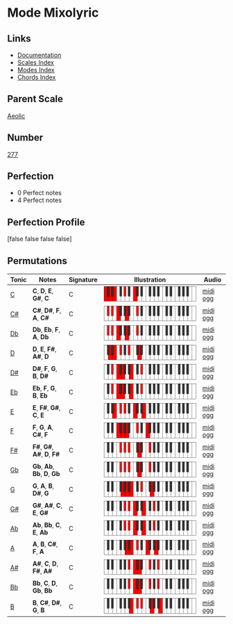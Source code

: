 # Mode Mixolyric

## Links

- [Documentation](index.md)
- [Scales Index](Scales.md)
- [Modes Index](Modes.md)
- [Chords Index](Chords.md)

## Parent Scale

[Aeolic](ScaleAeolic.md)

## Number

[277](https://ianring.com/musictheory/scales/277)

## Perfection

- 0 Perfect notes
- 4 Perfect notes

## Perfection Profile

[false false false false]

## Permutations

| Tonic | Notes | Signature | Illustration | Audio |
|-------|-------|-----------|--------------|-------|
| [C](ModeCNaturalMixolyric.md) | **C**, **D**, **E**, **G#**, **C** | C | ![CNaturalMixolyric](ModeCNaturalMixolyric.png) | [midi](ModeCNaturalMixolyric.mid) [ogg](ModeCNaturalMixolyric.ogg) |
| [C#](ModeCSharpMixolyric.md) | **C#**, **D#**, **F**, **A**, **C#** | C | ![CSharpMixolyric](ModeCSharpMixolyric.png) | [midi](ModeCSharpMixolyric.mid) [ogg](ModeCSharpMixolyric.ogg) |
| [Db](ModeDFlatMixolyric.md) | **Db**, **Eb**, **F**, **A**, **Db** | C | ![DFlatMixolyric](ModeDFlatMixolyric.png) | [midi](ModeDFlatMixolyric.mid) [ogg](ModeDFlatMixolyric.ogg) |
| [D](ModeDNaturalMixolyric.md) | **D**, **E**, **F#**, **A#**, **D** | C | ![DNaturalMixolyric](ModeDNaturalMixolyric.png) | [midi](ModeDNaturalMixolyric.mid) [ogg](ModeDNaturalMixolyric.ogg) |
| [D#](ModeDSharpMixolyric.md) | **D#**, **F**, **G**, **B**, **D#** | C | ![DSharpMixolyric](ModeDSharpMixolyric.png) | [midi](ModeDSharpMixolyric.mid) [ogg](ModeDSharpMixolyric.ogg) |
| [Eb](ModeEFlatMixolyric.md) | **Eb**, **F**, **G**, **B**, **Eb** | C | ![EFlatMixolyric](ModeEFlatMixolyric.png) | [midi](ModeEFlatMixolyric.mid) [ogg](ModeEFlatMixolyric.ogg) |
| [E](ModeENaturalMixolyric.md) | **E**, **F#**, **G#**, **C**, **E** | C | ![ENaturalMixolyric](ModeENaturalMixolyric.png) | [midi](ModeENaturalMixolyric.mid) [ogg](ModeENaturalMixolyric.ogg) |
| [F](ModeFNaturalMixolyric.md) | **F**, **G**, **A**, **C#**, **F** | C | ![FNaturalMixolyric](ModeFNaturalMixolyric.png) | [midi](ModeFNaturalMixolyric.mid) [ogg](ModeFNaturalMixolyric.ogg) |
| [F#](ModeFSharpMixolyric.md) | **F#**, **G#**, **A#**, **D**, **F#** | C | ![FSharpMixolyric](ModeFSharpMixolyric.png) | [midi](ModeFSharpMixolyric.mid) [ogg](ModeFSharpMixolyric.ogg) |
| [Gb](ModeGFlatMixolyric.md) | **Gb**, **Ab**, **Bb**, **D**, **Gb** | C | ![GFlatMixolyric](ModeGFlatMixolyric.png) | [midi](ModeGFlatMixolyric.mid) [ogg](ModeGFlatMixolyric.ogg) |
| [G](ModeGNaturalMixolyric.md) | **G**, **A**, **B**, **D#**, **G** | C | ![GNaturalMixolyric](ModeGNaturalMixolyric.png) | [midi](ModeGNaturalMixolyric.mid) [ogg](ModeGNaturalMixolyric.ogg) |
| [G#](ModeGSharpMixolyric.md) | **G#**, **A#**, **C**, **E**, **G#** | C | ![GSharpMixolyric](ModeGSharpMixolyric.png) | [midi](ModeGSharpMixolyric.mid) [ogg](ModeGSharpMixolyric.ogg) |
| [Ab](ModeAFlatMixolyric.md) | **Ab**, **Bb**, **C**, **E**, **Ab** | C | ![AFlatMixolyric](ModeAFlatMixolyric.png) | [midi](ModeAFlatMixolyric.mid) [ogg](ModeAFlatMixolyric.ogg) |
| [A](ModeANaturalMixolyric.md) | **A**, **B**, **C#**, **F**, **A** | C | ![ANaturalMixolyric](ModeANaturalMixolyric.png) | [midi](ModeANaturalMixolyric.mid) [ogg](ModeANaturalMixolyric.ogg) |
| [A#](ModeASharpMixolyric.md) | **A#**, **C**, **D**, **F#**, **A#** | C | ![ASharpMixolyric](ModeASharpMixolyric.png) | [midi](ModeASharpMixolyric.mid) [ogg](ModeASharpMixolyric.ogg) |
| [Bb](ModeBFlatMixolyric.md) | **Bb**, **C**, **D**, **Gb**, **Bb** | C | ![BFlatMixolyric](ModeBFlatMixolyric.png) | [midi](ModeBFlatMixolyric.mid) [ogg](ModeBFlatMixolyric.ogg) |
| [B](ModeBNaturalMixolyric.md) | **B**, **C#**, **D#**, **G**, **B** | C | ![BNaturalMixolyric](ModeBNaturalMixolyric.png) | [midi](ModeBNaturalMixolyric.mid) [ogg](ModeBNaturalMixolyric.ogg) |
